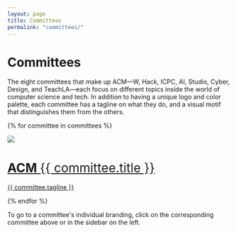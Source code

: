 ```yaml
---
layout: page
title: Committees
permalink: "committees/"
---
```

# Committees #
The eight committees that make up ACM—W, Hack, ICPC, AI, Studio, Cyber, Design, and TeachLA—each focus on different topics inside the world of computer science and tech. In addition to having a unique logo and color palette, each committee has a tagline on what they do, and a visual motif that distinguishes them from the others.

{% for committee in committees %}
<div class="committee-container">
    <a href="/committees/{{ committee.filename }}/"><div class="committee-logo">
        <img src="{{ site.baseurl }}/assets/logos/{{ committee.filename }}-logo.png">
    </div></a>
    <a href="{{ committee.filename }}/"><div class="committee-description">
        <h1> ACM <span style="color: #{{ committee.hex }}; font-weight:400">{{ committee.title }}</span></h1>
        <p> {{ committee.tagline }} </p>
    </div></a>
</div>
{% endfor %}

To go to a committee's individual branding, click on the corresponding committee above or in the sidebar on the left.

